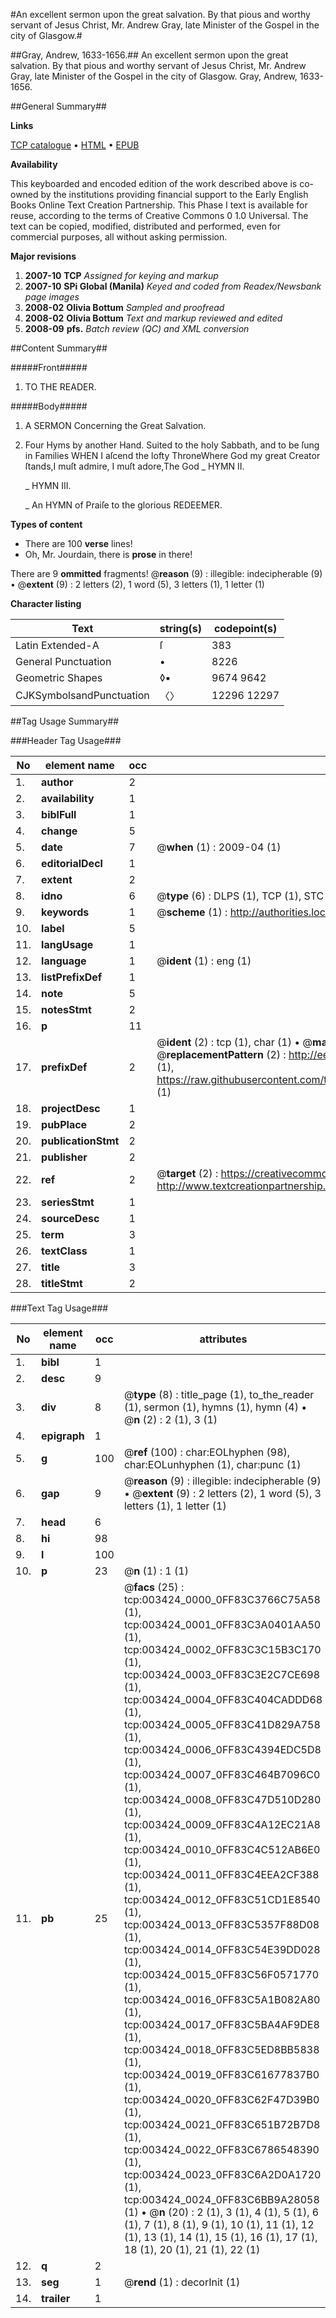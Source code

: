 #An excellent sermon upon the great salvation. By that pious and worthy servant of Jesus Christ, Mr. Andrew Gray, late Minister of the Gospel in the city of Glasgow.#

##Gray, Andrew, 1633-1656.##
An excellent sermon upon the great salvation. By that pious and worthy servant of Jesus Christ, Mr. Andrew Gray, late Minister of the Gospel in the city of Glasgow.
Gray, Andrew, 1633-1656.

##General Summary##

**Links**

[TCP catalogue](http://www.ota.ox.ac.uk/tcp/)  • 
[HTML](http://tei.it.ox.ac.uk/tcp/Texts-HTML/free/N02/N02866.html)  • 
[EPUB](http://tei.it.ox.ac.uk/tcp/Texts-EPUB/free/N02/N02866.epub)

**Availability**

This keyboarded and encoded edition of the
	       work described above is co-owned by the institutions
	       providing financial support to the Early English Books
	       Online Text Creation Partnership. This Phase I text is
	       available for reuse, according to the terms of Creative
	       Commons 0 1.0 Universal. The text can be copied,
	       modified, distributed and performed, even for
	       commercial purposes, all without asking permission.

**Major revisions**

1. __2007-10__ __TCP__ *Assigned for keying and markup*
1. __2007-10__ __SPi Global (Manila)__ *Keyed and coded from Readex/Newsbank page images*
1. __2008-02__ __Olivia Bottum__ *Sampled and proofread*
1. __2008-02__ __Olivia Bottum__ *Text and markup reviewed and edited*
1. __2008-09__ __pfs.__ *Batch review (QC) and XML conversion*

##Content Summary##

#####Front#####

1. TO THE READER.

#####Body#####

1. A SERMON Concerning the Great Salvation.

1. Four Hyms by another Hand. Suited to the holy Sabbath, and to be ſung in Families
WHEN I aſcend the lofty ThroneWhere God my great Creator ſtands,I muſt admire, I muſt adore,The God 
    _ HYMN II.

    _ HYMN III.

    _ An HYMN of Praiſe to the glorious REDEEMER.

**Types of content**

  * There are 100 **verse** lines!
  * Oh, Mr. Jourdain, there is **prose** in there!

There are 9 **ommitted** fragments! 
 @__reason__ (9) : illegible: indecipherable (9)  •  @__extent__ (9) : 2 letters (2), 1 word (5), 3 letters (1), 1 letter (1)

**Character listing**


|Text|string(s)|codepoint(s)|
|---|---|---|
|Latin Extended-A|ſ|383|
|General Punctuation|•|8226|
|Geometric Shapes|◊▪|9674 9642|
|CJKSymbolsandPunctuation|〈〉|12296 12297|

##Tag Usage Summary##

###Header Tag Usage###

|No|element name|occ|attributes|
|---|---|---|---|
|1.|__author__|2||
|2.|__availability__|1||
|3.|__biblFull__|1||
|4.|__change__|5||
|5.|__date__|7| @__when__ (1) : 2009-04 (1)|
|6.|__editorialDecl__|1||
|7.|__extent__|2||
|8.|__idno__|6| @__type__ (6) : DLPS (1), TCP (1), STC (1), NOTIS (1), IMAGE-SET (1), EVANS-CITATION (1)|
|9.|__keywords__|1| @__scheme__ (1) : http://authorities.loc.gov/ (1)|
|10.|__label__|5||
|11.|__langUsage__|1||
|12.|__language__|1| @__ident__ (1) : eng (1)|
|13.|__listPrefixDef__|1||
|14.|__note__|5||
|15.|__notesStmt__|2||
|16.|__p__|11||
|17.|__prefixDef__|2| @__ident__ (2) : tcp (1), char (1)  •  @__matchPattern__ (2) : ([0-9\-]+):([0-9IVX]+) (1), (.+) (1)  •  @__replacementPattern__ (2) : http://eebo.chadwyck.com/downloadtiff?vid=$1&page=$2 (1), https://raw.githubusercontent.com/textcreationpartnership/Texts/master/tcpchars.xml#$1 (1)|
|18.|__projectDesc__|1||
|19.|__pubPlace__|2||
|20.|__publicationStmt__|2||
|21.|__publisher__|2||
|22.|__ref__|2| @__target__ (2) : https://creativecommons.org/publicdomain/zero/1.0/ (1), http://www.textcreationpartnership.org/docs/. (1)|
|23.|__seriesStmt__|1||
|24.|__sourceDesc__|1||
|25.|__term__|3||
|26.|__textClass__|1||
|27.|__title__|3||
|28.|__titleStmt__|2||


###Text Tag Usage###

|No|element name|occ|attributes|
|---|---|---|---|
|1.|__bibl__|1||
|2.|__desc__|9||
|3.|__div__|8| @__type__ (8) : title_page (1), to_the_reader (1), sermon (1), hymns (1), hymn (4)  •  @__n__ (2) : 2 (1), 3 (1)|
|4.|__epigraph__|1||
|5.|__g__|100| @__ref__ (100) : char:EOLhyphen (98), char:EOLunhyphen (1), char:punc (1)|
|6.|__gap__|9| @__reason__ (9) : illegible: indecipherable (9)  •  @__extent__ (9) : 2 letters (2), 1 word (5), 3 letters (1), 1 letter (1)|
|7.|__head__|6||
|8.|__hi__|98||
|9.|__l__|100||
|10.|__p__|23| @__n__ (1) : 1 (1)|
|11.|__pb__|25| @__facs__ (25) : tcp:003424_0000_0FF83C3766C75A58 (1), tcp:003424_0001_0FF83C3A0401AA50 (1), tcp:003424_0002_0FF83C3C15B3C170 (1), tcp:003424_0003_0FF83C3E2C7CE698 (1), tcp:003424_0004_0FF83C404CADDD68 (1), tcp:003424_0005_0FF83C41D829A758 (1), tcp:003424_0006_0FF83C4394EDC5D8 (1), tcp:003424_0007_0FF83C464B7096C0 (1), tcp:003424_0008_0FF83C47D510D280 (1), tcp:003424_0009_0FF83C4A12EC21A8 (1), tcp:003424_0010_0FF83C4C512AB6E0 (1), tcp:003424_0011_0FF83C4EEA2CF388 (1), tcp:003424_0012_0FF83C51CD1E8540 (1), tcp:003424_0013_0FF83C5357F88D08 (1), tcp:003424_0014_0FF83C54E39DD028 (1), tcp:003424_0015_0FF83C56F0571770 (1), tcp:003424_0016_0FF83C5A1B082A80 (1), tcp:003424_0017_0FF83C5BA4AF9DE8 (1), tcp:003424_0018_0FF83C5ED8BB5838 (1), tcp:003424_0019_0FF83C61677837B0 (1), tcp:003424_0020_0FF83C62F47D39B0 (1), tcp:003424_0021_0FF83C651B72B7D8 (1), tcp:003424_0022_0FF83C6786548390 (1), tcp:003424_0023_0FF83C6A2D0A1720 (1), tcp:003424_0024_0FF83C6BB9A28058 (1)  •  @__n__ (20) : 2 (1), 3 (1), 4 (1), 5 (1), 6 (1), 7 (1), 8 (1), 9 (1), 10 (1), 11 (1), 12 (1), 13 (1), 14 (1), 15 (1), 16 (1), 17 (1), 18 (1), 20 (1), 21 (1), 22 (1)|
|12.|__q__|2||
|13.|__seg__|1| @__rend__ (1) : decorInit (1)|
|14.|__trailer__|1||
